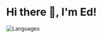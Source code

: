 # Hi there 👋, I'm Ed!
<!--
Currently building cross-platform desktop apps with Tauri

## 🛠 Skills

- **Programming Languages**: Rust, Python, JavaScript, Java,  TypeScript,
- **Web Technologies and Frameworks**: Next, React, HTML5, CSS3, Node.js, Express.js, FastAPI, SpringBoot
- **Databases**: MongoDB, MySQL, PostgreSQL
- **Cloud & DevOps**: AWS, GCP, Docker, Docker Swarm, Terraform, Kubeflow Pipelines
- **Cross-platform Development**: Tauri
- **Machine Learning**: PyTorch, TensorFlow
- **Others**: Networking(LibP2P, WebRTC, Socket), Distributed Systems -->

 ![Languages](https://github-readme-stats.vercel.app/api/top-langs/?username=edielam&layout=compact&theme=radical&langs_count=8&hide=html,css,Makefile,ShaderLab,SCSS,Jupyter%20Notebook)

<!--<table>
  <tr>
    <td>
      <img src="https://github-readme-stats.vercel.app/api/top-langs/?username=edielam&layout=compact&theme=radical&langs_count=6&hide=html,css,Makefile,ShaderLab,SCSS,Jupyter%20Notebook" alt="Top Languages" />
    </td>
    <td>
      <img src="https://github-readme-stats.vercel.app/api?username=edielam&show_icons=true&theme=dark" alt="GitHub Stats" />
    </td>
  </tr>
</table> -->
